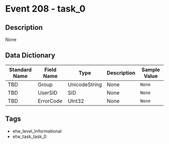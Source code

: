 # Event 208 - task_0

## Description
None

## Data Dictionary
|Standard Name|Field Name|Type|Description|Sample Value|
|---|---|---|---|---|
|TBD|Group|UnicodeString|None|`None`|
|TBD|UserSID|SID|None|`None`|
|TBD|ErrorCode|UInt32|None|`None`|

## Tags
* etw_level_Informational
* etw_task_task_0
